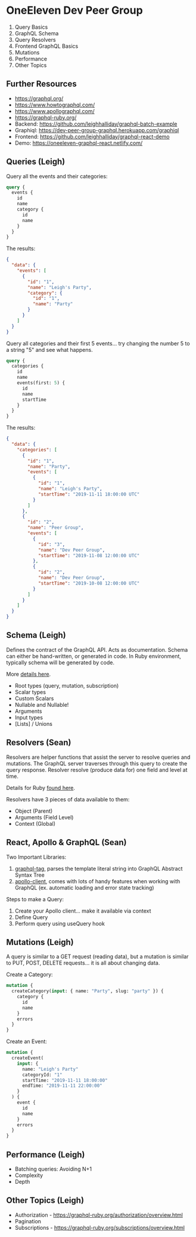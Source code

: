 # OneEleven Dev Peer Group

1. Query Basics
2. GraphQL Schema
3. Query Resolvers
4. Frontend GraphQL Basics
5. Mutations
6. Performance
7. Other Topics

## Further Resources

- https://graphql.org/
- https://www.howtographql.com/
- https://www.apollographql.com/
- https://graphql-ruby.org/
- Backend: https://github.com/leighhalliday/graphql-batch-example
- Graphiql: https://dev-peer-group-graphql.herokuapp.com/graphiql
- Frontend: https://github.com/leighhalliday/graphql-react-demo
- Demo: https://oneeleven-graphql-react.netlify.com/

## Queries (Leigh)

Query all the events and their categories:

```graphql
query {
  events {
    id
    name
    category {
      id
      name
    }
  }
}
```

The results:

```json
{
  "data": {
    "events": [
      {
        "id": "1",
        "name": "Leigh's Party",
        "category": {
          "id": "1",
          "name": "Party"
        }
      }
    ]
  }
}
```

Query all categories and their first 5 events... try changing the number 5 to a string "5" and see what happens.

```graphql
query {
  categories {
    id
    name
    events(first: 5) {
      id
      name
      startTime
    }
  }
}
```

The results:

```json
{
  "data": {
    "categories": [
      {
        "id": "1",
        "name": "Party",
        "events": [
          {
            "id": "1",
            "name": "Leigh's Party",
            "startTime": "2019-11-11 18:00:00 UTC"
          }
        ]
      },
      {
        "id": "2",
        "name": "Peer Group",
        "events": [
          {
            "id": "3",
            "name": "Dev Peer Group",
            "startTime": "2019-11-08 12:00:00 UTC"
          },
          {
            "id": "2",
            "name": "Dev Peer Group",
            "startTime": "2019-10-08 12:00:00 UTC"
          }
        ]
      }
    ]
  }
}
```

## Schema (Leigh)

Defines the contract of the GraphQL API. Acts as documentation. Schema can either be hand-written, or generated in code. In Ruby environment, typically schema will be generated by code.

More [details here](https://graphql.org/learn/schema/).

- Root types (query, mutation, subscription)
- Scalar types
- Custom Scalars
- Nullable and Nullable!
- Arguments
- Input types
- [Lists] / Unions

## Resolvers (Sean)

Resolvers are helper functions that assist the server to resolve queries and mutations. The GraphQL server traverses through this query to create the query response. Resolver resolve (produce data for) one field and level at time.

Details for Ruby [found here](https://graphql-ruby.org/fields/resolvers.html).

Resolvers have 3 pieces of data available to them:

- Object (Parent)
- Arguments (Field Level)
- Context (Global)

## React, Apollo & GraphQL (Sean)

Two Important Libraries:

1. [graphql-tag](https://github.com/apollographql/graphql-tag), parses the template literal string into GraphQL Abstract Syntax Tree
2. [apollo-client](https://github.com/apollographql/apollo-client), comes with lots of handy features when working with GraphQL (ex. automatic loading and error state tracking)

Steps to make a Query:

1. Create your Apollo client... make it available via context
2. Define Query
3. Perform query using useQuery hook

## Mutations (Leigh)

A query is similar to a GET request (reading data), but a mutation is similar to PUT, POST, DELETE requests... it is all about changing data.

Create a Category:

```graphql
mutation {
  createCategory(input: { name: "Party", slug: "party" }) {
    category {
      id
      name
    }
    errors
  }
}
```

Create an Event:

```graphql
mutation {
  createEvent(
    input: {
      name: "Leigh's Party"
      categoryId: "1"
      startTime: "2019-11-11 18:00:00"
      endTime: "2019-11-11 22:00:00"
    }
  ) {
    event {
      id
      name
    }
    errors
  }
}
```

## Performance (Leigh)

- Batching queries: Avoiding N+1
- Complexity
- Depth

## Other Topics (Leigh)

- Authorization - https://graphql-ruby.org/authorization/overview.html
- Pagination
- Subscriptions - https://graphql-ruby.org/subscriptions/overview.html
